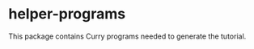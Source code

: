 helper-programs
===============

This package contains Curry programs needed to generate
the tutorial.
